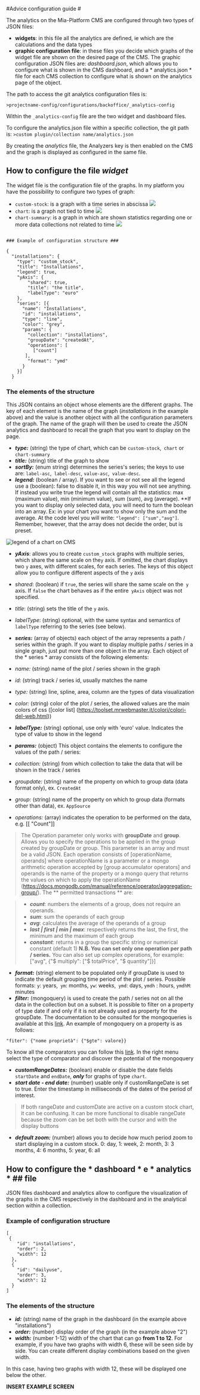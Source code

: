 #Advice configuration guide #

The analytics on the Mia-Platform CMS are configured through two types of JSON files:

- **widgets**: in this file all the analytics are defined, ie which are the calculations and the data types
- **graphic configuration file**: in these files you decide which graphs of the widget file are shown on the desired page of the CMS. The graphic configuration JSON files are: *dashboard.json*, which allows you to configure what is shown in the CMS dashboard, and a * analytics.json * file for each CMS collection to configure what is shown on the analytics page of the object.

The path to access the git analytics configuration files is:

`>projectname-config/configurations/backoffice/_analytics-config`

Within the `_analytics-config` file are the two widget and dashboard files.

To configure the analytics.json file within a specific collection, the git path is:
`>custom plugin/collection name/analytics.json`

By creating the *analytics* file, the Analyzers key is then enabled on the CMS and the graph is displayed as configured in the same file.


## How to configure the file *widget* ##

The widget file is the configuration file of the graphs. In my platform you have the possibility to configure two types of graph:

+ ```custom-stock```: is a graph with a time series in abscissa
![](img/stock.png)
+ ```chart```: is a graph not tied to time
![](img/chart.png)
+ ```chart-summary```: is a graph in which are shown statistics regarding one or more data collections not related to time
![](img/chart-summary.png)
```

### Example of configuration structure ###

{
  "installations": {
    "type": "custom_stock",
    "title": "Installations",
    "legend": true,
    "yAxis": {
        "shared": true,
        "title": "the title",
        "labelType": "euro"
    },
    "series": [{
      "name": "Installations",
      "id": "installations",
      "type": "line",
      "color": "grey",
      "params": {
        "collection": "installations",
        "groupDate": "createdAt",
        "operations": [
          ["count"]
       ],
        "format": "ymd"
      }
    }]
  }
```
### The elements of the structure ###

This JSON contains an object whose elements are the different graphs.
The key of each element is the name of the graph (*installations* in the example above) and the value is another object with all the configuration parameters of the graph.
The name of the graph will then be used to create the JSON analytics and dashboard to recall the graph that you want to display on the page.

- ***type:*** (string) the type of chart, which can be ```custom-stock```,``` chart``` or ```chart-summary```
- ***title:*** (string) title of the graph to show
- ***sortBy:*** (enum string) determines the series's series; the keys to use are: ```label-asc```,``` label-desc```, ```value-asc```,``` value-desc```.
- ***legend:*** (boolean / array). If you want to see or not see all the legend use a (boolean): false to disable it, in this way you will not see anything. If instead you write true the legend will contain all the statistics: max (maximum value), min (minimum value), sum (sum), avg (average).
**If you want to display only selected data, you will need to turn the boolean into an array.
Ex: in your chart you want to show only the sum and the average.
At the code level you will write: ```"legend": ["sum","avg"]```.
Remember, however, that the array does not decide the order, but is preset.

![legend of a chart on CMS](img/legend.png)

- ***yAxis***: allows you to create `custom_stock` graphs with multiple series, which share the same scale on the`y` axis. If omitted, the chart displays two `y` axes, with different scales, for each series. The keys of this object allow you to configure different aspects of the `y` axis
- *shared*: (boolean) if `true`, the series will share the same scale on the` y` axis. If `false` the chart behaves as if the entire` yAxis` object was not specified.
- *title*: (string) sets the title of the `y` axis.
- *labelType*: (string) optional, with the same syntax and semantics of `labelType` referring to the series (see below).
- ***series:*** (array of objects) each object of the array represents a path / series within the graph.
If you want to display multiple paths / series in a single graph, just put more than one object in the array.
Each object of the * series * array consists of the following elements:
- *name:* (string) name of the plot / series shown in the graph
- *id:* (string) track / series id, usually matches the name
- *type:* (string) line, spline, area, column are the types of data visualization
- *color:* (string) color of the plot / series, the allowed values are the main colors of css ([color list] (https://toolset.mrwebmaster.it/colori/colori-del-web.html))
- ***labelType:*** (string) optional, use only with 'euro' value. Indicates the type of value to show in the legend

- ***params:*** (object) This object contains the elements to configure the values of the path / series:
- *collection:* (string) from which collection to take the data that will be shown in the track / series
- *groupdate:* (string) name of the property on which to group data (data format only), ex. ```CreatedAt```
- *group:* (string) name of the property on which to group data (formats other than data), ex. ```AppSource```
- *operations:* (array) indicates the operation to be performed on the data, e.g. [[ "Count"]]

> The Operation parameter only works with **groupDate** and **group**.
> Allows you to specify the operations to be applied in the group created by groupDate or group.
> This parameter is an array and must be a valid JSON.
> Each operation consists of [operationName, operands] where operationName is a parameter or a mongo arithmetic operation accepted by [group accumulator operators] and operands is the name of the property or a mongo query that returns the values ​​on which to apply the operationName (https://docs.mongodb.com/manual/reference/operator/aggregation-group/).
> The ** permitted transactions ** are:

> + ***count***: numbers the elements of a group, does not require an operands.
> + ***sum***: sum the operands of each group
> + ***avg***: calculates the average of the operands of a group
> + ***last | first | min | max***: respectively returns the last, the first, the minimum and the maximum of each group
> + ***constant***: returns in a group the specific string or numerical constant (default 1)
> **N.B. You can set only one operation per path / series.** You can also set up complex operations, for example: ["avg", {"$ multiply":
["$ totalPrice", "$ quantity"]}]

- ***format:*** (string) element to be populated only if groupDate is used to indicate the default grouping time period of the plot / series. Possible formats: ```y```: years,``` ym```: months, ```yw```: weeks,``` ymd```: days, ```ymdh``` : hours, ```ymdhM```: minutes
- ***filter:*** (mongoquery) is used to create the path / series not on all the data in the collection but on a subset. It is possible to filter on a property of type date if and only if it is not already used as property for the groupDate.
The documentation to be consulted for the mongoqueries is available at this [link](https://docs.mongodb.com/manual/tutorial/query-documents/).
An example of mongoquery on a property is as follows:

`"fiter": {"nome proprietà": {"$gte": valore}}`

To know all the comparators you can follow this [link](https://docs.mongodb.com/manual/reference/operator/query-comparison/). In the right menu select the type of comparator and discover the potential of the mongoquery

- ***customRangeDates:*** (boolean) enable or disable the date fields ```startDate``` and ```endDate```, ***only*** for graphs of type ```chart```.
- ***start date - end date:*** (number) usable only if customRangeDate is set to true. Enter the timestamp in milliseconds of the dates of the period of interest.
> If both rangeDate and customDate are active on a custom stock chart, it can be confusing. It can be more functional to disable rangeDate because the zoom can be set both with the cursor and with the display buttons

- ***default zoom:*** (number) allows you to decide how much period zoom to start displaying in a custom stock. 0: day, 1: week, 2: month, 3: 3 months, 4: 6 months, 5: year, 6: all

## How to configure the * dashboard * e * analytics * ## file

JSON files dashboard and analytics allow to configure the visualization of the graphs in the CMS respectively in the dashboard and in the analytical section within a collection.

### Example of configuration structure ###
```
[
 {
    "id": "installations",
    "order": 2,
    "width": 12
  },
  {
    "id": "dailyuse",
    "order": 3,
    "width": 12
  }
]
```
### The elements of the structure ###


* ***id:*** (string) name of the graph in the dashboard (in the example above "installations")
* ***order:*** (number) display order of the graph (in the example above "2")
* ***width:*** (number 1-12) width of the chart that can go **from 1 to 12**. For example, if you have two graphs with width 6, these will be seen side by side. You can create different display combinations based on the given width.

In this case, having two graphs with width 12, these will be displayed one below the other.


**INSERT EXAMPLE SCREEN**
